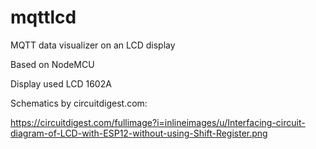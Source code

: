 # mqttlcd
MQTT data visualizer on an LCD display

Based on NodeMCU

Display used LCD 1602A

Schematics by circuitdigest.com:

https://circuitdigest.com/fullimage?i=inlineimages/u/Interfacing-circuit-diagram-of-LCD-with-ESP12-without-using-Shift-Register.png

